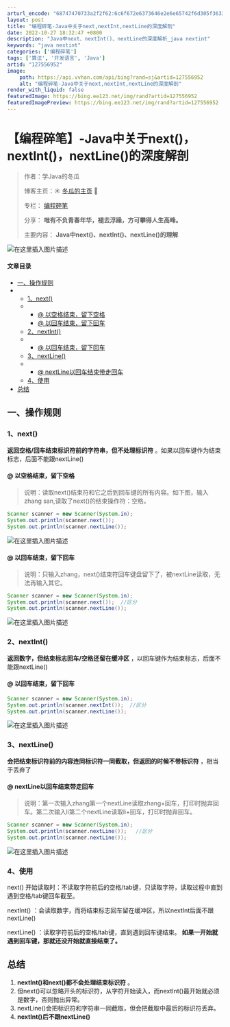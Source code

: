```yaml
---
arturl_encode: "68747470733a2f2f62:6c6f672e6373646e2e6e65742f6d305f36333937393838322f:61727469636c652f64657461696c732f313237353536393532"
layout: post
title: "编程碎笔-Java中关于next,nextInt,nextLine的深度解剖"
date: 2022-10-27 18:32:47 +0800
description: "Java中next、nextInt()、nextLine的深度解析_java nextint"
keywords: "java nextint"
categories: ['编程碎笔']
tags: ['算法', '开发语言', 'Java']
artid: "127556952"
image:
    path: https://api.vvhan.com/api/bing?rand=sj&artid=127556952
    alt: "编程碎笔-Java中关于next,nextInt,nextLine的深度解剖"
render_with_liquid: false
featuredImage: https://bing.ee123.net/img/rand?artid=127556952
featuredImagePreview: https://bing.ee123.net/img/rand?artid=127556952
---
```


# 【编程碎笔】-Java中关于next()，nextInt()，nextLine()的深度解剖

> 作者：学Java的冬瓜
>   
> 博客主页：☀
> [冬瓜的主页](https://blog.csdn.net/m0_63979882?spm=1001.2014.3001.5343)
> 🌙
>   
> 专栏：
> [编程碎笔](https://blog.csdn.net/m0_63979882/category_11845634.html?spm=1001.2014.3001.5482)
>   
> 分享：
> **唯有不负青春年华，褪去浮躁，方可攀得人生高峰。**
>   
> 主要内容：
> **Java中next()、nextInt()、nextLine()的理解**

![在这里插入图片描述](https://i-blog.csdnimg.cn/blog_migrate/221c45b99c8d54fb1d0393cb4b07859c.jpeg)

#### 文章目录

* [一、操作规则](#_10)
* + [1、next()](#1next_11)
  + - [@ 以空格结束，留下空格](#__13)
    - [@ 以回车结束，留下回车](#__23)
  + [2、nextInt()](#2nextInt_35)
  + - [@ 以回车结束，留下回车](#__37)
  + [3、nextLine()](#3nextLine_46)
  + - [@ nextLine以回车结束带走回车](#_nextLine_48)
  + [4、使用](#4_59)
* [总结](#_64)

## 一、操作规则

### 1、next()

**返回空格/回车结束标识符前的字符串，但不处理标识符**
。如果以回车键作为结束标志，后面不能跟nextLine()

#### @ 以空格结束，留下空格

> 说明：读取next()结束符和它之后到回车键的所有内容。如下图，输入zhang san,读取了next()的结束操作符：空格。

```java
Scanner scanner = new Scanner(System.in);
System.out.println(scanner.next());
System.out.println(scanner.nextLine());

```

![在这里插入图片描述](https://i-blog.csdnimg.cn/blog_migrate/1dc9d58a3599fb2f73262a0f8094489d.png)

#### @ 以回车结束，留下回车

> 说明：只输入zhang，next()结束符回车键盘留下了，被nextLine读取，无法再输入其它。

```java
Scanner scanner = new Scanner(System.in);
System.out.println(scanner.next());  //区分
System.out.println(scanner.nextLine());

```

![在这里插入图片描述](https://i-blog.csdnimg.cn/blog_migrate/58f625c8cf0847bcf4eb2ec41ee4ec00.png)

### 2、nextInt()

**返回数字，但结束标志回车/空格还留在缓冲区**
，以回车键作为结束标志，后面不能跟nextLine()

#### @ 以回车结束，留下回车

```java
Scanner scanner = new Scanner(System.in);
System.out.println(scanner.nextInt());  //区分
System.out.println(scanner.nextLine());

```

![在这里插入图片描述](https://i-blog.csdnimg.cn/blog_migrate/5d1eaf25986ac29c203a8b3ecb5ddc38.png)

### 3、nextLine()

**会把结束标识符前的内容连同标识符一同截取，但返回的时候不带标识符**
，相当于丢弃了

#### @ nextLine以回车结束带走回车

> 说明：第一次输入zhang第一个nextLine读取zhang+回车，打印时抛弃回车。第二次输入li第二个nextLine读取li+回车，打印时抛弃回车。

```java
Scanner scanner = new Scanner(System.in);
System.out.println(scanner.nextLine());   //区分
System.out.println(scanner.nextLine());

```

![在这里插入图片描述](https://i-blog.csdnimg.cn/blog_migrate/f567d8d92ea146cf9f66d2e62e869b8e.png)

### 4、使用

next()
开始读取时：不读取字符前后的空格/tab键，只读取字符，读取过程中直到遇到空格/tab键回车截至。
  

nextInt()
：会读取数字，而将结束标志回车留在缓冲区，所以nextInt后面不跟nextLine()
  

nextLine()
：读取字符前后的空格/tab键，直到遇到回车键结束。
**如果一开始就遇到回车键，那就还没开始就直接结束了。**

## 总结

1. **nextInt()和next()都不会处理结束标识符**
   。
2. 但next()可以忽略开头的标识符，从字符开始读入，而nextInt()最开始就必须是数字，否则抛出异常。
3. nextLine()会把标识符和字符串一同截取，但会把截取中最后的标识符丢弃。
4. **nextInt()后不跟nextLine()**